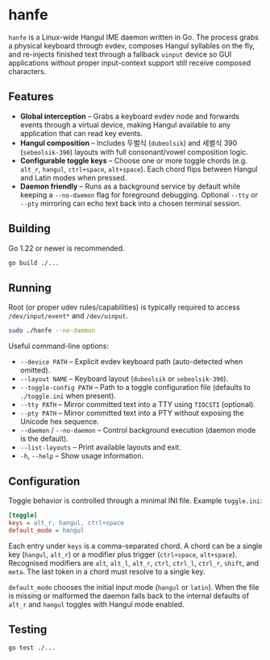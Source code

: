# hanfe

`hanfe` is a Linux-wide Hangul IME daemon written in Go. The process grabs a
physical keyboard through evdev, composes Hangul syllables on the fly, and
re-injects finished text through a fallback `uinput` device so GUI applications
without proper input-context support still receive composed characters.

## Features

- **Global interception** – Grabs a keyboard evdev node and forwards events
  through a virtual device, making Hangul available to any application that can
  read key events.
- **Hangul composition** – Includes 두벌식 (`dubeolsik`) and 세벌식 390
  (`sebeolsik-390`) layouts with full consonant/vowel composition logic.
- **Configurable toggle keys** – Choose one or more toggle chords (e.g.
  `alt_r`, `hangul`, `ctrl+space`, `alt+space`). Each chord flips between Hangul
  and Latin modes when pressed.
- **Daemon friendly** – Runs as a background service by default while keeping a
  `--no-daemon` flag for foreground debugging. Optional `--tty` or `--pty`
  mirroring can echo text back into a chosen terminal session.

## Building

Go 1.22 or newer is recommended.

```bash
go build ./...
```

## Running

Root (or proper udev rules/capabilities) is typically required to access
`/dev/input/event*` and `/dev/uinput`.

```bash
sudo ./hanfe --no-daemon
```

Useful command-line options:

- `--device PATH` – Explicit evdev keyboard path (auto-detected when omitted).
- `--layout NAME` – Keyboard layout (`dubeolsik` or `sebeolsik-390`).
- `--toggle-config PATH` – Path to a toggle configuration file (defaults to
  `./toggle.ini` when present).
- `--tty PATH` – Mirror committed text into a TTY using `TIOCSTI` (optional).
- `--pty PATH` – Mirror committed text into a PTY without exposing the Unicode hex sequence.
- `--daemon` / `--no-daemon` – Control background execution (daemon mode is the
  default).
- `--list-layouts` – Print available layouts and exit.
- `-h`, `--help` – Show usage information.

## Configuration

Toggle behavior is controlled through a minimal INI file. Example `toggle.ini`:

```ini
[toggle]
keys = alt_r, hangul, ctrl+space
default_mode = hangul
```

Each entry under `keys` is a comma-separated chord. A chord can be a single key
(`hangul`, `alt_r`) or a modifier plus trigger (`ctrl+space`, `alt+space`).
Recognised modifiers are `alt`, `alt_l`, `alt_r`, `ctrl`, `ctrl_l`, `ctrl_r`,
`shift`, and `meta`. The last token in a chord must resolve to a single key.

`default_mode` chooses the initial input mode (`hangul` or `latin`). When the
file is missing or malformed the daemon falls back to the internal defaults of
`alt_r` and `hangul` toggles with Hangul mode enabled.

## Testing

```bash
go test ./...
```
